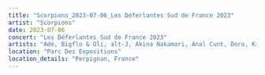 ```yaml
---
title: "Scorpions_2023-07-06_Les Déferlantes Sud de France 2023"
artist: "Scorpions"
date: 2023-07-06
concert: "Les Déferlantes Sud de France 2023"
artists: "Adé, Bigflo & Oli, alt-J, Akina Nakamori, Anal Cunt, Doro, Kiss, Avantasia, Sepultura, Helloween, Scorpions, Thundermother, Deep Purple, Burger King, Candlemass"
location: "Parc Des Expositions"
location_details: "Perpignan, France"
---
```

